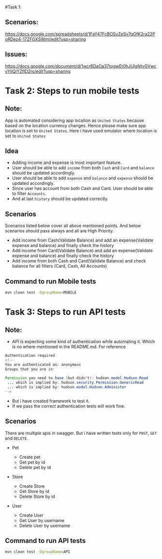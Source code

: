 #Task 1:
 ## Scenarios: 
 https://docs.google.com/spreadsheets/d/1FaY47FcBOSvZeSv7qOfK2ra22PoRDez4-17ZFGXSWmI/edit?usp=sharing
 
 ## Issues:
  https://docs.google.com/document/d/1wcr6DaOa37togwEt0hJUlgNtvGVwcvYIiQiYZfID2rs/edit?usp=sharing
# Task 2: Steps to run mobile tests
 
 ## Note:
 App is automated considering app location as `United States` because based on the location currency changes. Hence please make sure app location is set to `United States`. Here i have used emulator where location is set to `United States`
 
 ## Idea
 * Adding income and expense is most important feature.
 * User should be able to add `income` from both `Cash` and `Card` and `balance` should be updated accordingly.
 * User should be able to add `expense` and `balance` and `expense` should be updated accordingly.
 * Since user has account from both Cash and Card. User should be able to filter `Accounts`.
 * And at last `history` should be updated correctly.
 
 
 ## Scenarios
  Scenarios listed below cover all above mentioned points.
  And below scenarios should pass always and all are High Priority.
 * Add income from Cash(Validate Balance) and add an expense(Validate expense and balance) and finally check the history
 * Add income from Card(Validate Balance) and add an expense(Validate expense and balance) and finally check the history
 * Add income from both Cash and Card(Validate Balance) and check balance for all filters (Card, Cash, All Accounts)
 
 ## Command to run Mobile tests
```bash
mvn clean test -DgroupName=MOBILE
```

# Task 3: Steps to run API tests

## Note:
* API is expecting some kind of authentication while automating it. Which is no where mentioned in the README.md. 
For reference 
```java
Authentication required
<!--
You are authenticated as: anonymous
Groups that you are in:
  
Permission you need to have (but didn't): hudson.model.Hudson.Read
 ... which is implied by: hudson.security.Permission.GenericRead
 ... which is implied by: hudson.model.Hudson.Administer
-->
```
* But i have created framework to test it.
* If we pass the correct authentication tests will work fine.

## Scenarios
There are multiple apis in swagger. But i have written tests only for `POST`, `GET ` and `DELETE`.
* Pet
    * Create pet
    * Get pet by id
    * Delete pet by id
* Store    
    * Create Store
    * Get Store by id
    * Delete Store by id

* User    
    * Create User
    * Get User by username
    * Delete User by username
    
    
## Command to run API tests
```bash
mvn clean test -DgroupName=API
```